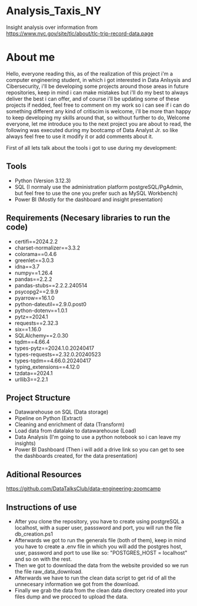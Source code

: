 # Analysis_Taxis_NY
Insight analysis over information from https://www.nyc.gov/site/tlc/about/tlc-trip-record-data.page

# About me
Hello, everyone reading this, as of the realization of this project i'm a computer engineering student, in which i got interested in Data Anlsysis and Cibersecurity, i'll be developing some projects around those areas in future repositories, keep in mind i can make mistakes but i'll do my best to always deliver the best i can offer, and of course i'll be updating some of these projects if nedded, feel free to comment on my work so i can see if i can do something different any kind of critiscim is welcome, i'll be more than happy to keep developing my skills around that, so without further to do, Welcome everyone, let me introduce you to the next project you are about to read, the following was executed during my bootcamp of Data Analyst Jr. so like always feel free to use it modify it or add comments about it.

First of all lets talk about the tools i got to use during my development:

## Tools
* Python (Version 3.12.3)
* SQL (I normaly use the administration platform postgreSQL/PgAdmin, but feel free to use the one you prefer such as MySQL Workbench)
* Power BI (Mostly for the dashboard and insight presentation)

## Requirements (Necesary libraries to run the code)
* certifi==2024.2.2
* charset-normalizer==3.3.2
* colorama==0.4.6
* greenlet==3.0.3
* idna==3.7
* numpy==1.26.4
* pandas==2.2.2
* pandas-stubs==2.2.2.240514
* psycopg2==2.9.9
* pyarrow==16.1.0
* python-dateutil==2.9.0.post0
* python-dotenv==1.0.1
* pytz==2024.1
* requests==2.32.3
* six==1.16.0
* SQLAlchemy==2.0.30
* tqdm==4.66.4
* types-pytz==2024.1.0.20240417
* types-requests==2.32.0.20240523
* types-tqdm==4.66.0.20240417
* typing_extensions==4.12.0
* tzdata==2024.1
* urllib3==2.2.1

## Project Structure 
* Datawarehouse on SQL (Data storage)
* Pipeline on Python (Extract)
* Cleaning and enrichment of data (Transform)
* Load data from datalake to datawarehouse (Load)
* Data Analysis (I'm going to use a python notebook so i can leave my insights)
* Power BI Dashboard (Then i will add a drive link so you can get to see the dashboards created, for the data presentation)

## Aditional Resources 
https://github.com/DataTalksClub/data-engineering-zoomcamp

## Instructions of use 
* After you clone the repository, you have to create using postgreSQL a localhost, with a super user, passsword and port, you will run the file db_creation.ps1 
* Afterwards we got to run the generals file (both of them), keep in mind you have to create a .env file in which you will add the postgres host, user, password and port to use like so: "POSTGRES_HOST = localhost" and so on with the rest.
* Then we got to download the data from the website provided so we run the file raw_data_download.
* Afterwards we have to run the clean data script to get rid of all the unnecesary information we got from the download.
* Finally we grab the data from the clean data directory created into your files dump and we procced to upload the data.
